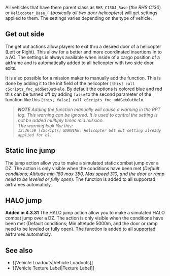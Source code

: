 All vehicles that have there parent class as `RHS_C130J_Base` (_the RHS C130_) or `Helicopter_Base_F` (_basically all two door helicopters_) will get settings applied to them. The settings varies depending on the type of vehicle.

## Get out side
The get out actions allow players to exit thru a desired door of a helicopter (Left or Right). This allow for a better and more coordinated insertions in to a AO. The settings is always available when inside of a cargo position of a airframe and is automatically added to all helicopter with two side door exits.

It is also possible for a mission maker to manually add the function. This is done by adding it to the init field of the helicopter `[this] call cScripts_fnc_addGetOutHelo`. By default the options is colored blue and red this can be turned off by adding `false` to the second parameter of the function like this `[this, false] call cScripts_fnc_addGetOutHelo`.

> _**NOTE**_
> _Adding the function manually will cause a warning in the RPT log. This warning can be ignored. It is used to control the setting is not be added multiply times mid mission._<br>
> _The warning look like this:<br>```13:36:59 [cScripts] WARNING: Helicopter Get out setting already applied for b1.```_


## Static line jump
The jump action allow you to make a simulated static combat jump over a DZ. The action is only visible when the conditions have been met (_Default conditions; Altitude min 180 max 350, Max speed 310, and the door or ramp need to be leveled or fully open_). The function is added to all supportad airframes automaticly.

## HALO jump
**Added in 4.3.31**
The HALO jump action allow you to make a simulated HALO combat jump over a DZ. The action is only visible when the conditions have been met (Default conditions; Min altetude 5000m, and the door or ramp need to be leveled or fully open). The function is added to all supportad airframes automaticly.

## See also
* [[Vehicle Loadouts|Vehicle Loadouts]] 
* [[Vehicle Texture Label|Texture Label]] 

